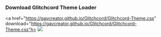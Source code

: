 ### Download Glitchcord Theme Loader
<a href="https://gavcreator.github.io/Glitchcord/Glitchcord-Theme.css" download="https://gavcreator.github.io/Glitchcord/Glitchcord-Theme.css"h>
    <img src="https://img.shields.io/badge/Glitchcord%20Download-bb2222?style=logoColor=red">
</a>    
